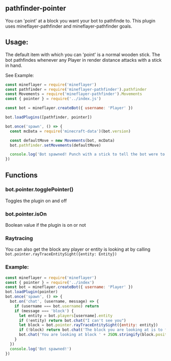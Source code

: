 ## pathfinder-pointer

You can 'point' at a block you want your bot to pathfinde to. 
This plugin uses mineflayer-pathfinder and mineflayer-pathfinder goals.

## Usage:
The default item with which you can 'point' is a normal wooden stick. 
The bot pathfindes whenever any Player in render distance attacks with a stick in hand.

See Example:
```js
const mineflayer = require('mineflayer')
const pathfinder = require('mineflayer-pathfinder').pathfinder
const Movements = require('mineflayer-pathfinder').Movements
const { pointer } = require('../index.js')

const bot = mineflayer.createBot({ username: 'Player' })

bot.loadPlugins([pathfinder, pointer])

bot.once('spawn', () => {
  const mcData = require('minecraft-data')(bot.version)

  const defaultMove = new Movements(bot, mcData)
  bot.pathfinder.setMovements(defaultMove)

  console.log('Bot spawned! Punch with a stick to tell the bot were to go')
})
```

## Functions 
### bot.pointer.togglePointer()
Toggles the plugin on and off

### bot.pointer.isOn
Boolean value if the plugin is on or not

### Raytracing
You can also get the block any player or entity is looking at by calling 
```bot.pointer.rayTraceEntitySight({entity: Entity})```
### Example:
```js
const mineflayer = require('mineflayer')
const { pointer } = require('../index')
const bot = mineflayer.createBot({ username: 'Player' })
bot.loadPlugin(pointer)
bot.once('spawn', () => {
  bot.on('chat', (username, message) => {
    if (username === bot.username) return
    if (message === 'block') {
      let entity = bot.players[username].entity
      if (!entity) return bot.chat("I can't see you")
      let block = bot.pointer.rayTraceEntitySight({entity: entity})
      if (!block) return bot.chat('The block you are looking at is to far away')
      bot.chat('You are looking at block ' + JSON.stringify(block.position))
    }
  })
  console.log('Bot spawned!')
})

```
